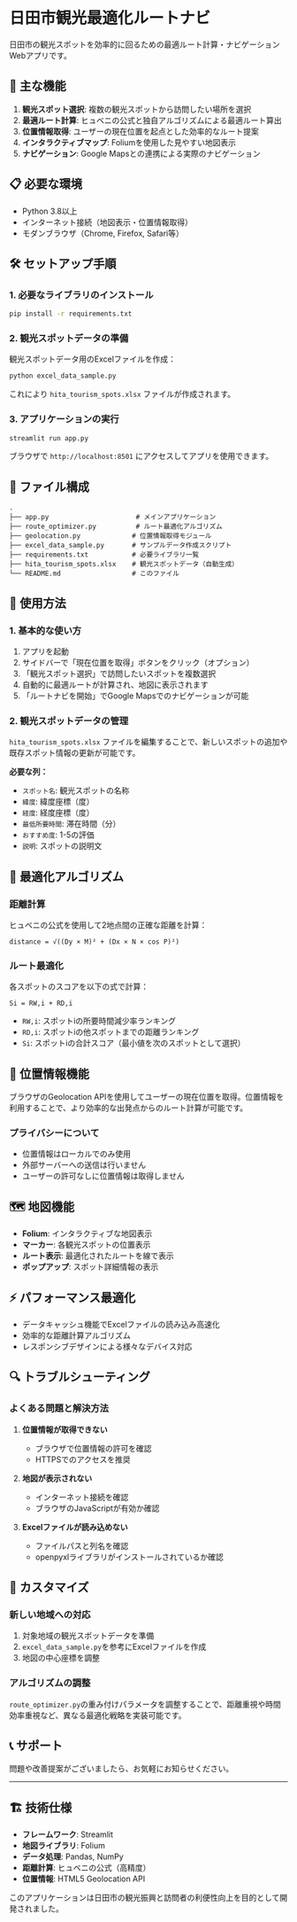 # 日田市観光最適化ルートナビ

日田市の観光スポットを効率的に回るための最適ルート計算・ナビゲーションWebアプリです。

## 🌟 主な機能

1. **観光スポット選択**: 複数の観光スポットから訪問したい場所を選択
2. **最適ルート計算**: ヒュベニの公式と独自アルゴリズムによる最適ルート算出
3. **位置情報取得**: ユーザーの現在位置を起点とした効率的なルート提案
4. **インタラクティブマップ**: Foliumを使用した見やすい地図表示
5. **ナビゲーション**: Google Mapsとの連携による実際のナビゲーション

## 📋 必要な環境

- Python 3.8以上
- インターネット接続（地図表示・位置情報取得）
- モダンブラウザ（Chrome, Firefox, Safari等）

## 🛠️ セットアップ手順

### 1. 必要なライブラリのインストール

```bash
pip install -r requirements.txt
```

### 2. 観光スポットデータの準備

観光スポットデータ用のExcelファイルを作成：

```bash
python excel_data_sample.py
```

これにより `hita_tourism_spots.xlsx` ファイルが作成されます。

### 3. アプリケーションの実行

```bash
streamlit run app.py
```

ブラウザで `http://localhost:8501` にアクセスしてアプリを使用できます。

## 📁 ファイル構成

```
.
├── app.py                      # メインアプリケーション
├── route_optimizer.py          # ルート最適化アルゴリズム
├── geolocation.py             # 位置情報取得モジュール
├── excel_data_sample.py       # サンプルデータ作成スクリプト
├── requirements.txt           # 必要ライブラリ一覧
├── hita_tourism_spots.xlsx    # 観光スポットデータ（自動生成）
└── README.md                  # このファイル
```

## 🎯 使用方法

### 1. 基本的な使い方

1. アプリを起動
2. サイドバーで「現在位置を取得」ボタンをクリック（オプション）
3. 「観光スポット選択」で訪問したいスポットを複数選択
4. 自動的に最適ルートが計算され、地図に表示されます
5. 「ルートナビを開始」でGoogle Mapsでのナビゲーションが可能

### 2. 観光スポットデータの管理

`hita_tourism_spots.xlsx` ファイルを編集することで、新しいスポットの追加や既存スポット情報の更新が可能です。

**必要な列：**
- `スポット名`: 観光スポットの名称
- `緯度`: 緯度座標（度）
- `経度`: 経度座標（度）
- `最低所要時間`: 滞在時間（分）
- `おすすめ度`: 1-5の評価
- `説明`: スポットの説明文

## 🔧 最適化アルゴリズム

### 距離計算
ヒュベニの公式を使用して2地点間の正確な距離を計算：

```
distance = √((Dy × M)² + (Dx × N × cos P)²)
```

### ルート最適化
各スポットのスコアを以下の式で計算：

```
Si = RW,i + RD,i
```

- `RW,i`: スポットiの所要時間減少率ランキング
- `RD,i`: スポットiの他スポットまでの距離ランキング
- `Si`: スポットiの合計スコア（最小値を次のスポットとして選択）

## 📱 位置情報機能

ブラウザのGeolocation APIを使用してユーザーの現在位置を取得。位置情報を利用することで、より効率的な出発点からのルート計算が可能です。

### プライバシーについて
- 位置情報はローカルでのみ使用
- 外部サーバーへの送信は行いません
- ユーザーの許可なしに位置情報は取得しません

## 🗺️ 地図機能

- **Folium**: インタラクティブな地図表示
- **マーカー**: 各観光スポットの位置表示
- **ルート表示**: 最適化されたルートを線で表示
- **ポップアップ**: スポット詳細情報の表示

## ⚡ パフォーマンス最適化

- データキャッシュ機能でExcelファイルの読み込み高速化
- 効率的な距離計算アルゴリズム
- レスポンシブデザインによる様々なデバイス対応

## 🔍 トラブルシューティング

### よくある問題と解決方法

1. **位置情報が取得できない**
   - ブラウザで位置情報の許可を確認
   - HTTPSでのアクセスを推奨

2. **地図が表示されない**
   - インターネット接続を確認
   - ブラウザのJavaScriptが有効か確認

3. **Excelファイルが読み込めない**
   - ファイルパスと列名を確認
   - openpyxlライブラリがインストールされているか確認

## 🔄 カスタマイズ

### 新しい地域への対応
1. 対象地域の観光スポットデータを準備
2. `excel_data_sample.py`を参考にExcelファイルを作成
3. 地図の中心座標を調整

### アルゴリズムの調整
`route_optimizer.py`の重み付けパラメータを調整することで、距離重視や時間効率重視など、異なる最適化戦略を実装可能です。

## 📞 サポート

問題や改善提案がございましたら、お気軽にお知らせください。

---

## 🏗️ 技術仕様

- **フレームワーク**: Streamlit
- **地図ライブラリ**: Folium
- **データ処理**: Pandas, NumPy
- **距離計算**: ヒュベニの公式（高精度）
- **位置情報**: HTML5 Geolocation API

このアプリケーションは日田市の観光振興と訪問者の利便性向上を目的として開発されました。